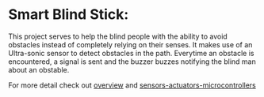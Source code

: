 # Smart Blind Stick:

This project serves to help the blind people with the ability to avoid obstacles instead of completely relying on their senses. It makes use of an Ultra-sonic sensor to detect obstacles in the path. Everytime an obstacle is encountered, a signal is sent and the buzzer buzzes notifying the blind man about an obstable. 

For more detail check out [overview]() and [sensors-actuators-microcontrollers]()

